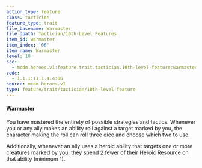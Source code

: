 ```yaml
---
action_type: feature
class: tactician
feature_type: trait
file_basename: Warmaster
file_dpath: Tactician/10th-Level Features
item_id: warmaster
item_index: '06'
item_name: Warmaster
level: 10
scc:
  - mcdm.heroes.v1:feature.trait.tactician.10th-level-feature:warmaster
scdc:
  - 1.1.1:11.1.4.4:06
source: mcdm.heroes.v1
type: feature/trait/tactician/10th-level-feature
---
```


#### Warmaster

You have mastered the entirety of possible strategies and tactics. Whenever you or any ally makes an ability roll against a target marked by you, the character making the roll can roll three dice and choose which two to use.

Additionally, whenever an ally uses a heroic ability that targets one or more creatures marked by you, they spend 2 fewer of their Heroic Resource on that ability (minimum 1).
